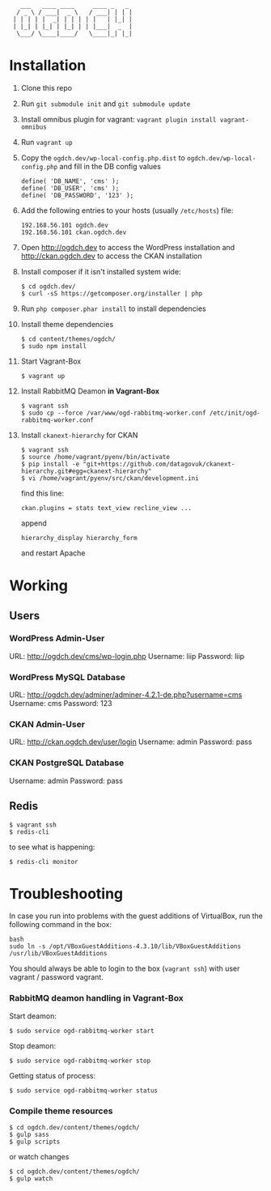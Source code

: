        ___   ____ ____     ____ _   _ 
      / _ \ / ___|  _ \   / ___| | | |
     | | | | |  _| | | | | |   | |_| |
     | |_| | |_| | |_| | | |___|  _  |
      \___/ \____|____/   \____|_| |_|
                                      
                                      
# Installation

1. Clone this repo
2. Run `git submodule init` and `git submodule update`
3. Install omnibus plugin for vagrant: `vagrant plugin install vagrant-omnibus`
4. Run `vagrant up`
5. Copy the `ogdch.dev/wp-local-config.php.dist` to `ogdch.dev/wp-local-config.php` and fill in the DB config values
    ```
    define( 'DB_NAME', 'cms' );
    define( 'DB_USER', 'cms' );
    define( 'DB_PASSWORD', '123' );
    ```

6.  Add the following entries to your hosts (usually `/etc/hosts`) file:
    ```
    192.168.56.101 ogdch.dev
    192.168.56.101 ckan.ogdch.dev
    ```
    
7. Open http://ogdch.dev to access the WordPress installation and http://ckan.ogdch.dev to access the CKAN installation

8. Install composer if it isn't installed system wide:
    ```
    $ cd ogdch.dev/
    $ curl -sS https://getcomposer.org/installer | php
    ```
    
9. Run `php composer.phar install` to install dependencies

10. Install theme dependencies
    ```
    $ cd content/themes/ogdch/
    $ sudo npm install
    ```
    
11. Start Vagrant-Box
    ```
    $ vagrant up
    ```
    
12. Install RabbitMQ Deamon **in Vagrant-Box**
    ```
    $ vagrant ssh
    $ sudo cp --force /var/www/ogd-rabbitmq-worker.conf /etc/init/ogd-rabbitmq-worker.conf
    ```
13. Install `ckanext-hierarchy` for CKAN
    ```
    $ vagrant ssh
    $ source /home/vagrant/pyenv/bin/activate
    $ pip install -e "git+https://github.com/datagovuk/ckanext-hierarchy.git#egg=ckanext-hierarchy"
    $ vi /home/vagrant/pyenv/src/ckan/development.ini
    ```
    
    find this line:
    ```
    ckan.plugins = stats text_view recline_view ... 
    ```
    
    append
    
    ```
    hierarchy_display hierarchy_form
    ```
    
    and restart Apache

# Working

## Users

### WordPress Admin-User

URL: http://ogdch.dev/cms/wp-login.php
Username: liip
Password: liip

### WordPress MySQL Database

URL: http://ogdch.dev/adminer/adminer-4.2.1-de.php?username=cms
Username: cms
Password: 123

### CKAN Admin-User

URL: http://ckan.ogdch.dev/user/login
Username: admin
Password: pass

### CKAN PostgreSQL Database

Username: admin
Password: pass

## Redis
    $ vagrant ssh
    $ redis-cli

to see what is happening:

    $ redis-cli monitor

# Troubleshooting

In case you run into problems with the guest additions of VirtualBox, run the following command in the box:

    bash
    sudo ln -s /opt/VBoxGuestAdditions-4.3.10/lib/VBoxGuestAdditions /usr/lib/VBoxGuestAdditions

You should always be able to login to the box (`vagrant ssh`) with user vagrant / password vagrant.


### RabbitMQ deamon handling in Vagrant-Box
Start deamon:

    $ sudo service ogd-rabbitmq-worker start
    
Stop deamon:

    $ sudo service ogd-rabbitmq-worker stop
    
Getting status of process:

    $ sudo service ogd-rabbitmq-worker status
    
### Compile theme resources
    $ cd ogdch.dev/content/themes/ogdch/
    $ gulp sass
    $ gulp scripts
    
or watch changes

    $ cd ogdch.dev/content/themes/ogdch/
    $ gulp watch
    
